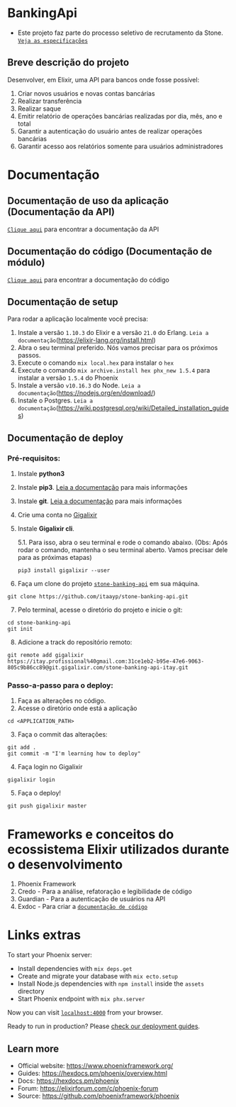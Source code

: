 # BankingApi
* Este projeto faz parte do processo seletivo de recrutamento da Stone. [`Veja as especificações`](https://gist.github.com/Isabelarrodrigues/15e62f07eebf4e076b93897a64d9c674)

## Breve descrição do projeto

Desenvolver, em Elixir, uma API para bancos onde fosse possível:
 1. Criar novos usuários e novas contas bancárias
 2. Realizar transferência
 3. Realizar saque
 4. Emitir relatório de operações bancárias realizadas por dia, mês, ano e total
 5. Garantir a autenticação do usuário antes de realizar operações bancárias
 6. Garantir acesso aos relatórios somente para usuários administradores

# Documentação
## Documentação de uso da aplicação (Documentação da API)
[`Clique aqui`](https://documenter.getpostman.com/view/3587450/TVCfW8eJ) para encontrar a documentação da API

## Documentação do código (Documentação de módulo)

[`Clique aqui`](https://banking-api-documentation.herokuapp.com/) para encontrar a documentação do código

## Documentação de setup
Para rodar a aplicação localmente você precisa:
 1. Instale a versão `1.10.3` do Elixir e a versão `21.0` do Erlang. `Leia a documentação`(https://elixir-lang.org/install.html)
 2. Abra o seu terminal preferido. Nós vamos precisar para os próximos passos.
 3. Execute o comando `mix local.hex` para instalar o `hex`
 4. Execute o comando `mix archive.install hex phx_new 1.5.4` para instalar a versão `1.5.4` do Phoenix
 5. Instale a versão `v10.16.3` do Node. `Leia a documentação`(https://nodejs.org/en/download/)
 6. Instale o Postgres. `Leia a documentação`(https://wiki.postgresql.org/wiki/Detailed_installation_guides)

## Documentação de deploy
### Pré-requisitos:
 1. Instale **python3**
 2. Instale **pip3**. [Leia a documentação](https://packaging.python.org/tutorials/installing-packages/) para mais informações
 3. Instale **git**. [Leia a documentação](https://git-scm.com/book/en/v2/Getting-Started-Installing-Git) para mais informações
 4. Crie uma conta no [Gigalixir](https://www.gigalixir.com/)
 5. Instale **Gigalixir cli**.
   
    5.1. Para isso, abra o seu terminal e rode o comando abaixo. (Obs: Após rodar o comando, mantenha o seu terminal aberto. Vamos precisar dele para as próximas etapas)
    ```
    pip3 install gigalixir --user
    ``` 
 6. Faça um clone do projeto [`stone-banking-api`](https://github.com/itaayp/stone-banking-api) em sua máquina.
  ```
  git clone https://github.com/itaayp/stone-banking-api.git
  ```
 7. Pelo terminal, acesse o diretório do projeto e inicie o git: 
  ```
  cd stone-banking-api
  git init
  ```
 8. Adicione a track do repositório remoto:
  ```
  git remote add gigalixir https://itay.profissional%40gmail.com:31ce1eb2-b95e-47e6-9063-805c9b86cc89@git.gigalixir.com/stone-banking-api-itay.git
  ```
 

### Passo-a-passo para o deploy:
 1. Faça as alterações no código.
 2. Acesse o diretório onde está a aplicação 
 ```
 cd <APPLICATION_PATH>
 ```
 3. Faça o commit das alterações:
 ```
 git add .
 git commit -m "I'm learning how to deploy"
 ```
 4. Faça login no Gigalixir
 ```
 gigalixir login
 ```
 5. Faça o deploy!
 ```
 git push gigalixir master
 ```


# Frameworks e conceitos do ecossistema Elixir utilizados durante o desenvolvimento
 1. Phoenix Framework
 2. Credo - Para a análise, refatoração e legibilidade de código
 3. Guardian - Para a autenticação de usuários na API
 4. Exdoc - Para criar a [`documentação de código`](https://banking-api-documentation.herokuapp.com/)


# Links extras


To start your Phoenix server:

  * Install dependencies with `mix deps.get`
  * Create and migrate your database with `mix ecto.setup`
  * Install Node.js dependencies with `npm install` inside the `assets` directory
  * Start Phoenix endpoint with `mix phx.server`

Now you can visit [`localhost:4000`](http://localhost:4000) from your browser.

Ready to run in production? Please [check our deployment guides](https://hexdocs.pm/phoenix/deployment.html).

## Learn more

  * Official website: https://www.phoenixframework.org/
  * Guides: https://hexdocs.pm/phoenix/overview.html
  * Docs: https://hexdocs.pm/phoenix
  * Forum: https://elixirforum.com/c/phoenix-forum
  * Source: https://github.com/phoenixframework/phoenix
